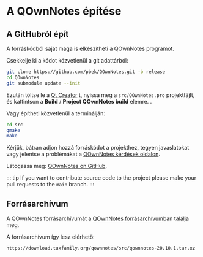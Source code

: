 # A QOwnNotes építése

## A GitHubról épít

A forráskódból saját maga is elkészítheti a QOwnNotes programot.

Csekkelje ki a kódot közvetlenül a git adattárból:

```bash
git clone https://github.com/pbek/QOwnNotes.git -b release
cd QOwnNotes
git submodule update --init
```

Ezután töltse le a [Qt Creator](https://www.qt.io/download-open-source) t, nyissa meg a `src/QOwnNotes.pro` projektfájlt, és kattintson a **Build** / **Project QOwnNotes build** elemre. .

Vagy építheti közvetlenül a terminálján:

```bash
cd src
qmake
make
```

Kérjük, bátran adjon hozzá forráskódot a projekthez, tegyen javaslatokat vagy jelentse a problémákat a [QOwnNotes kérdések oldalon](https://github.com/pbek/QOwnNotes/issues).

Látogassa meg: [QOwnNotes on GitHub](https://github.com/pbek/QOwnNotes).

::: tip
If you want to contribute source code to the project please make your pull requests to the  `main` branch.
:::

## Forrásarchívum

A QOwnNotes forrásarchívumát a [QOwnNotes forrásarchívum](https://download.tuxfamily.org/qownnotes/src/)ban találja meg.

A forrásarchívum így lesz elérhető:

`https://download.tuxfamily.org/qownnotes/src/qownnotes-20.10.1.tar.xz`
